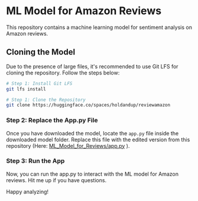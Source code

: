 # ML Model for Amazon Reviews
This repository contains a machine learning model for sentiment analysis on Amazon reviews.

## Cloning the Model

Due to the presence of large files, it's recommended to use Git LFS for cloning the repository. Follow the steps below:
```bash
# Step 1: Install Git LFS
git lfs install

# Step 1: Clone the Repository
git clone https://huggingface.co/spaces/holdandup/reviewamazon
```

### Step 2: Replace the App.py File

Once you have downloaded the model, locate the `app.py` file inside the downloaded model folder. Replace this file with the edited version from this repository (Here: [ML_Model_for_Reviews/app.py](https://github.com/slfagrouche/Amazon-Team-Fall-DS-Project/edit/main/ML_Model_for_Reviews/app.py)
).

### Step 3: Run the App
Now, you can run the app.py to interact with the ML model for Amazon reviews. Hit me up if you have questions.

Happy analyzing!


